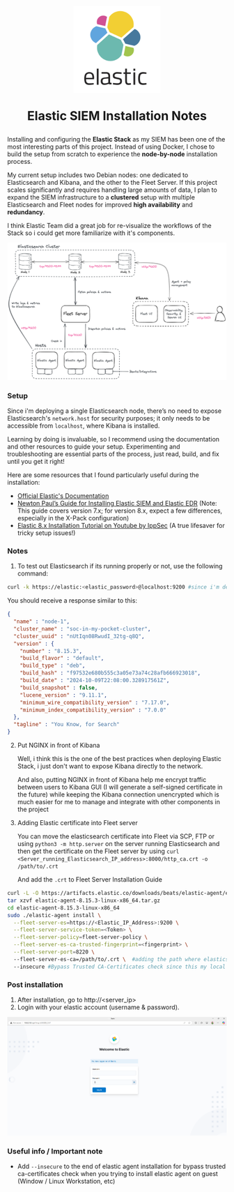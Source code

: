 <h1 align="center">
<img src=https://github.com/phamthanhsang-cs/SOC-in-my-Pocket/blob/main/images/logos/elastic-logo.png alt="logo" width="200">

Elastic SIEM Installation Notes

</h1>

Installing and configuring the **Elastic Stack** as my SIEM has been one of the most interesting parts of this project. Instead of using Docker, I chose to build the setup from scratch to experience the **node-by-node** installation process.

My current setup includes two Debian nodes: one dedicated to Elasticsearch and Kibana, and the other to the Fleet Server. If this project scales significantly and requires handling large amounts of data, I plan to expand the SIEM infrastructure to a **clustered** setup with multiple Elasticsearch and Fleet nodes for improved **high availability** and **redundancy**.

I think Elastic Team did a great job for re-visualize the workflows of the Stack so i could get more familiarize with it's components.

![Overview](https://github.com/phamthanhsang-cs/SOC-in-my-Pocket/blob/main/images/elasticsiem/elastic-stack-overview.png)

### Setup
Since i'm deploying a single Elasticsearch node, there’s no need to expose Elasticsearch's `network.host` for security purposes; it only needs to be accessible from `localhost`, where Kibana is installed.

Learning by doing is invaluable, so I recommend using the documentation and other resources to guide your setup. Experimenting and troubleshooting are essential parts of the process, just read, build, and fix until you get it right!

Here are some resources that I found particularly useful during the installation:

* [Official Elastic's Documentation](https://www.elastic.co/guide/en/elastic-stack/current/installing-stack-demo-self.html) 
* [Newton Paul’s Guide for Installing Elastic SIEM and Elastic EDR](https://newtonpaul.com/how-to-install-elastic-siem-and-elastic-edr/) (Note: This guide covers version 7.x; for version 8.x, expect a few differences, especially in the X-Pack configuration)
* [Elastic 8.x Installation Tutorial on Youtube by IppSec](https://www.youtube.com/watch?v=Ts-ofIVRMo4&t=150s) (A true lifesaver for tricky setup issues!)
  

### Notes
1. To test out Elasticsearch if its running properly or not, use the following command:
```bash
curl -k https://elastic:<elastic_password>@localhost:9200 #since i'm deploying on self-host with no trusted ca-certificates, -k flag used to bypass the certcheck
```
You should receive a response similar to this:
```json
{
  "name" : "node-1",
  "cluster_name" : "soc-in-my-pocket-cluster",
  "cluster_uuid" : "nUtIqn08RwudI_32tg-q8Q",
  "version" : {
    "number" : "8.15.3",
    "build_flavor" : "default",
    "build_type" : "deb",
    "build_hash" : "f97532e680b555c3a05e73a74c28afb666923018",
    "build_date" : "2024-10-09T22:08:00.328917561Z",
    "build_snapshot" : false,
    "lucene_version" : "9.11.1",
    "minimum_wire_compatibility_version" : "7.17.0",
    "minimum_index_compatibility_version" : "7.0.0"
  },
  "tagline" : "You Know, for Search"
}
```



2. Put NGINX in front of Kibana
   
     Well, i think this is the one of the best practices when deploying Elastic Stack, i just don't want to expose Kibana directly to the network.

     And also, putting NGINX in front of Kibana help me encrypt traffic between users to Kibana GUI (I will generate a self-signed certificate in the future) while keeping the Kibana connection unencrypted which is much easier for me to manage and integrate with other components in the project

4. Adding Elastic certificate into Fleet server
   
   You can move the elasticsearch certificate into Fleet via SCP, FTP or using ``python3 -m http.server`` on the server running Elasticsearch and then get the certificate on the Fleet server by using `curl <Server_running_Elasticsearch_IP_address>:8000/http_ca.crt -o /path/to/.crt`

   And add the `.crt` to Fleet Server Installation Guide
```bash
curl -L -O https://artifacts.elastic.co/downloads/beats/elastic-agent/elastic-agent-8.15.3-linux-x86_64.tar.gz
tar xzvf elastic-agent-8.15.3-linux-x86_64.tar.gz
cd elastic-agent-8.15.3-linux-x86_64
sudo ./elastic-agent install \
  --fleet-server-es=https://<Elastic_IP_Address>:9200 \
  --fleet-server-service-token=<Token> \
  --fleet-server-policy=fleet-server-policy \
  --fleet-server-es-ca-trusted-fingerprint=<fingerprint> \
  --fleet-server-port=8220 \ 
  --fleet-server-es-ca=/path/to/.crt \  #adding the path where elasticsearch certificate locate
  --insecure #Bypass Trusted CA-Certificates check since this my local project, don't recommend for production use                     
```



### Post installation 
1. After installation, go to http://<server_ip>
2. Login with your elastic account (username & password).
   
![Admin account setup](https://github.com/phamthanhsang-cs/SOC-in-my-Pocket/blob/main/images/elasticsiem/elastic-login.png)

### Useful info / Important note
* Add `--insecure` to the end of elastic agent installation for bypass trusted ca-certificates check when you trying to install elastic agent on guest (Window / Linux Workstation, etc)

